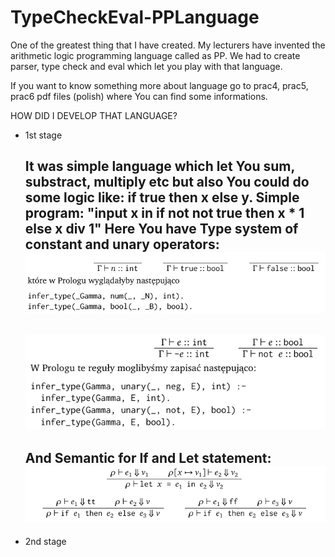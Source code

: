 # TypeCheckEval-PPLanguage
One of the greatest thing that I have created.  My lecturers have invented the arithmetic logic programming language called as PP. We had to create parser, type check and eval which let you play with that language.

If you want to know something more about language go to prac4, prac5, prac6 pdf files (polish) where You can find some informations. 

HOW DID I DEVELOP THAT LANGUAGE?

 - 1st stage
 
    It was simple language which let You sum, substract, multiply etc but also You could do some logic like: if true then x else y.
  Simple program: 
   "input x in if not not true then x * 1 else x div 1"
   Here You have Type system of constant and unary operators: 
   ![alt text](1.png)
   ------------------------------------------------------------------------------------------------------------------------
   ![alt text](2.png)
   ------------------------------------------------------------------------------------------------------------------------
   And Semantic for If and Let statement: 
   ![alt text](3.png)
   ------------------------------------------------------------------------------------------------------------------------
 - 2nd stage
